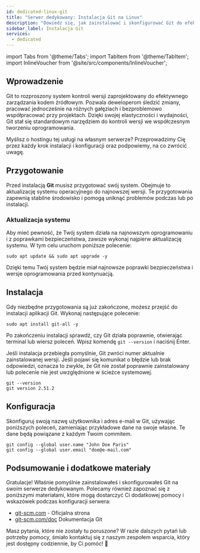 ```yaml
---
id: dedicated-linux-git
title: "Serwer dedykowany: Instalacja Git na Linux"
description: "Dowiedz się, jak zainstalować i skonfigurować Git do efektywnej kontroli wersji i płynnej współpracy w Twoich projektach → Sprawdź teraz"
sidebar_label: Instalacja Git
services:
  - dedicated
---
```


import Tabs from '@theme/Tabs';
import TabItem from '@theme/TabItem';
import InlineVoucher from '@site/src/components/InlineVoucher';

## Wprowadzenie

Git to rozproszony system kontroli wersji zaprojektowany do efektywnego zarządzania kodem źródłowym. Pozwala deweloperom śledzić zmiany, pracować jednocześnie na różnych gałęziach i bezproblemowo współpracować przy projektach. Dzięki swojej elastyczności i wydajności, Git stał się standardowym narzędziem do kontroli wersji we współczesnym tworzeniu oprogramowania.

Myślisz o hostingu tej usługi na własnym serwerze? Przeprowadzimy Cię przez każdy krok instalacji i konfiguracji oraz podpowiemy, na co zwrócić uwagę.

<InlineVoucher />

## Przygotowanie

Przed instalacją **Git** musisz przygotować swój system. Obejmuje to aktualizację systemu operacyjnego do najnowszej wersji. Te przygotowania zapewnią stabilne środowisko i pomogą uniknąć problemów podczas lub po instalacji.

### Aktualizacja systemu
Aby mieć pewność, że Twój system działa na najnowszym oprogramowaniu i z poprawkami bezpieczeństwa, zawsze wykonaj najpierw aktualizację systemu. W tym celu uruchom poniższe polecenie:

```
sudo apt update && sudo apt upgrade -y
```
Dzięki temu Twój system będzie miał najnowsze poprawki bezpieczeństwa i wersje oprogramowania przed kontynuacją.

## Instalacja

Gdy niezbędne przygotowania są już zakończone, możesz przejść do instalacji aplikacji Git. Wykonaj następujące polecenie:

```console
sudo apt install git-all -y
```

Po zakończeniu instalacji sprawdź, czy Git działa poprawnie, otwierając terminal lub wiersz poleceń. Wpisz komendę `git --version` i naciśnij Enter.

Jeśli instalacja przebiegła pomyślnie, Git zwróci numer aktualnie zainstalowanej wersji. Jeśli pojawi się komunikat o błędzie lub brak odpowiedzi, oznacza to zwykle, że Git nie został poprawnie zainstalowany lub polecenie nie jest uwzględnione w ścieżce systemowej.

```
git --version
git version 2.51.2
```

## Konfiguracja

Skonfiguruj swoją nazwę użytkownika i adres e-mail w Git, używając poniższych poleceń, zamieniając przykładowe dane na swoje własne. Te dane będą powiązane z każdym Twoim commitem.

```
git config --global user.name "John Doe Paris"
git config --global user.email "doe@e-mail.com"
```

## Podsumowanie i dodatkowe materiały

Gratulacje! Właśnie pomyślnie zainstalowałeś i skonfigurowałeś Git na swoim serwerze dedykowanym. Polecamy również zapoznać się z poniższymi materiałami, które mogą dostarczyć Ci dodatkowej pomocy i wskazówek podczas konfiguracji serwera:

- [git-scm.com](https://git-scm.com/) - Oficjalna strona
- [git-scm.com/doc](https://git-scm.com/doc) Dokumentacja Git

Masz pytania, które nie zostały tu poruszone? W razie dalszych pytań lub potrzeby pomocy, śmiało kontaktuj się z naszym zespołem wsparcia, który jest dostępny codziennie, by Ci pomóc! 🙂

<InlineVoucher />